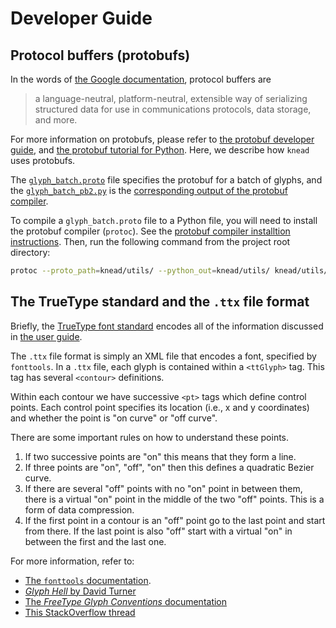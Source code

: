 # Developer Guide

## Protocol buffers (protobufs)

In the words of [the Google
documentation](https://developers.google.com/protocol-buffers/docs/overview),
protocol buffers are

> a language-neutral, platform-neutral, extensible way of serializing structured
> data for use in communications protocols, data storage, and more. 

For more information on protobufs, please refer to [the protobuf developer
guide](https://developers.google.com/protocol-buffers/docs/overview), and [the
protobuf tutorial for
Python](https://developers.google.com/protocol-buffers/docs/pythontutorial).
Here, we describe how `knead` uses protobufs.

The
[`glyph_batch.proto`](https://github.com/font-bakers/knead/blob/master/knead/utils/glyph_batch.proto)
file specifies the protobuf for a batch of glyphs, and the
[`glyph_batch_pb2.py`](https://github.com/font-bakers/knead/blob/master/knead/utils/glyph_batch_pb2.py)
is the [corresponding output of the protobuf
compiler](https://developers.google.com/protocol-buffers/docs/pythontutorial#compiling-your-protocol-buffers).

To compile a `glyph_batch.proto` file to a Python file, you will need to install
the protobuf compiler (`protoc`). See the [protobuf compiler installtion
instructions](https://github.com/protocolbuffers/protobuf/#protocol-compiler-installation).
Then, run the following command from the project root directory:

```bash
protoc --proto_path=knead/utils/ --python_out=knead/utils/ knead/utils/glyph_batch.proto
```

## The TrueType standard and the `.ttx` file format

Briefly, the [TrueType font standard](https://en.wikipedia.org/wiki/TrueType)
encodes all of the information discussed in [the user
guide](https://font-bakers.github.io/knead/user-guide/#glyphs-contours-and-bezier-curves).

The `.ttx` file format is simply an XML file that encodes a font, specified by
`fonttools`. In a `.ttx` file, each glyph is contained within a `<ttGlyph>` tag.
This tag has several `<contour>` definitions.

Within each contour we have successive `<pt>` tags which define control points.
Each control point specifies its location (i.e., x and y coordinates) and
whether the point is "on curve" or "off curve".

There are some important rules on how to understand these points.

1. If two successive points are "on" this means that they form a line.
2. If three points are "on", "off", "on" then this defines a quadratic Bezier
   curve.
3. If there are several "off" points with no "on" point in between them, there
   is a virtual "on" point in the middle of the two "off" points. This is a form
   of data compression.
4. If the first point in a contour is an "off" point go to the last point and
   start from there. If the last point is also "off" start with a virtual "on"
   in between the first and the last one.

For more information, refer to:

- [The `fonttools`
  documentation](https://github.com/fonttools/fonttools#ttx--from-opentype-and-truetype-to-xml-and-back).
- [_Glyph Hell_ by David Turner](http://chanae.walon.org/pub/ttf/ttf_glyphs.htm)
- [The _FreeType Glyph Conventions_
  documentation](https://www.freetype.org/freetype2/docs/glyphs/glyphs-6.html)
- [This StackOverflow
  thread](https://stackoverflow.com/questions/20733790/truetype-fonts-glyph-are-made-of-quadratic-bezier-why-do-more-than-one-consecu)
